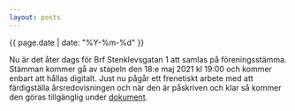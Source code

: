 ```yaml
---
layout: posts
---
```

{{ page.date | date: "%Y-%m-%d" }}

Nu är det åter dags för Brf Stenklevsgatan 1 att samlas på föreningsstämma. Stämman kommer gå av stapeln den 18:e maj 2021 kl 19:00 och kommer enbart att hållas digitalt. Just nu pågår ett frenetiskt arbete med att färdigställa årsredovisningen och när den är påskriven och klar så kommer den göras tillgänglig under [dokument](/documents/).